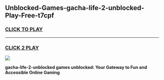 
## Unblocked-Games-gacha-life-2-unblocked-Play-Free-t7cpf
<h3>
<a href="https://premium76.site?title=gacha-life-2-unblocked&ref=23A">CLICK TO PLAY</a></h3>
<hr>

<h3>
<a href="https://premium76.site?title=gacha-life-2-unblocked&ref=23A">CLICK 2 PLAY</a>
  
</h3>

<a href="https://premium76.site?title=gacha-life-2-unblocked&ref=23A"><img src="https://clearcache.store/games.png"></a>


**gacha-life-2-unblocked games unblocked: Your Gateway to Fun and Accessible Online Gaming**
